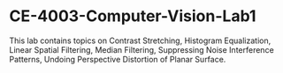 # CE-4003-Computer-Vision-Lab1
This lab contains topics on Contrast Stretching, Histogram Equalization, Linear Spatial Filtering, Median Filtering, Suppressing Noise Interference Patterns, Undoing Perspective Distortion of Planar Surface.

